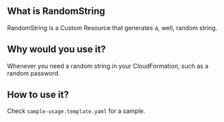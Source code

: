 ## What is RandomString

RandomString is a Custom Resource that generates a, well, random string. 

## Why would you use it?

Whenever you need a random string in your CloudFormation, such as a random password.

## How to use it?

Check `sample-usage.template.yaml` for a sample.
